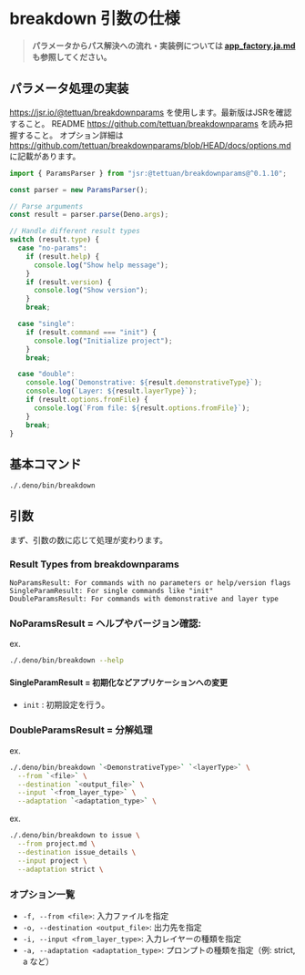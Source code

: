 # breakdown 引数の仕様

> **パラメータからパス解決への流れ・実装例については [app_factory.ja.md](./app_factory.ja.md) も参照してください。**

## パラメータ処理の実装

https://jsr.io/@tettuan/breakdownparams を使用します。最新版はJSRを確認すること。 README
https://github.com/tettuan/breakdownparams を読み把握すること。 オプション詳細は
https://github.com/tettuan/breakdownparams/blob/HEAD/docs/options.md に記載があります。

```ts
import { ParamsParser } from "jsr:@tettuan/breakdownparams@^0.1.10";

const parser = new ParamsParser();

// Parse arguments
const result = parser.parse(Deno.args);

// Handle different result types
switch (result.type) {
  case "no-params":
    if (result.help) {
      console.log("Show help message");
    }
    if (result.version) {
      console.log("Show version");
    }
    break;

  case "single":
    if (result.command === "init") {
      console.log("Initialize project");
    }
    break;

  case "double":
    console.log(`Demonstrative: ${result.demonstrativeType}`);
    console.log(`Layer: ${result.layerType}`);
    if (result.options.fromFile) {
      console.log(`From file: ${result.options.fromFile}`);
    }
    break;
}
```

## 基本コマンド

```bash
./.deno/bin/breakdown
```

## 引数

まず、引数の数に応じて処理が変わります。

### Result Types from breakdownparams

```
NoParamsResult: For commands with no parameters or help/version flags
SingleParamResult: For single commands like "init"
DoubleParamsResult: For commands with demonstrative and layer type
```

### NoParamsResult = ヘルプやバージョン確認:

ex.

```bash
./.deno/bin/breakdown --help
```

#### SingleParamResult = 初期化などアプリケーションへの変更

- `init` : 初期設定を行う。

### DoubleParamsResult = 分解処理

ex.

```bash
./.deno/bin/breakdown `<DemonstrativeType>` `<layerType>` \
  --from `<file>` \
  --destination `<output_file>` \
  --input `<from_layer_type>` \
  --adaptation `<adaptation_type>` \
```

ex.

```bash
./.deno/bin/breakdown to issue \
  --from project.md \
  --destination issue_details \
  --input project \
  --adaptation strict \
```

### オプション一覧

- `-f, --from <file>`: 入力ファイルを指定
- `-o, --destination <output_file>`: 出力先を指定
- `-i, --input <from_layer_type>`: 入力レイヤーの種類を指定
- `-a, --adaptation <adaptation_type>`: プロンプトの種類を指定（例: strict, a など）
